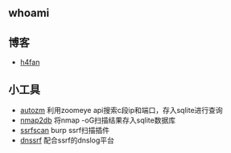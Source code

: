 ## whoami
## 博客
* [h4fan](https://h4fan.github.io)
## 小工具
* [autozm](autozm) 利用zoomeye api搜索c段ip和端口，存入sqlite进行查询
* [nmap2db](nmap2db) 将nmap -oG扫描结果存入sqlite数据库
* [ssrfscan](ssrfscan) burp ssrf扫描插件
* [dnssrf](dnssrf) 配合ssrf的dnslog平台

<!--
**h4fan/h4fan** is a ✨ _special_ ✨ repository because its `README.md` (this file) appears on your GitHub profile.

Here are some ideas to get you started:

- 🔭 I’m currently working on ...
- 🌱 I’m currently learning ...
- 👯 I’m looking to collaborate on ...
- 🤔 I’m looking for help with ...
- 💬 Ask me about ...
- 📫 How to reach me: ...
- 😄 Pronouns: ...
- ⚡ Fun fact: ...
-->
